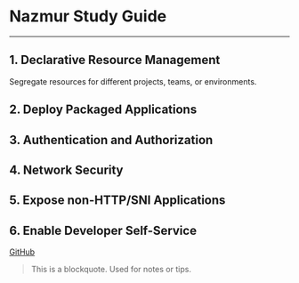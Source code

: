 # Nazmur Study Guide 

---

## 1. Declarative Resource Management

 Segregate resources for different projects, teams, or environments.  

## 2. Deploy Packaged Applications

## 3. Authentication and Authorization

## 4. Network Security

## 5. Expose non-HTTP/SNI Applications

## 6. Enable Developer Self-Service

[GitHub](https://github.com) 


> This is a blockquote.
> Used for notes or tips.
